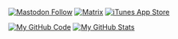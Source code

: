 [![Mastodon Follow](https://img.shields.io/mastodon/follow/109449136330943994?color=8fff00&domain=https%3A%2F%2Finfosec.exchange&label=%40lukeswitzer&labelColor=black&logo=mastodon&logoColor=8fff00&style=for-the-badge)](https://infosec.exchange/@lukeswitzer) [![Matrix](https://img.shields.io/badge/@lukeswitz:matrix.org-0078D4?style=for-the-badge&logo=matrix&logoColor=8fff00&labelColor=black&color=black)](https://matrix.to/#/@lukeswitz:matrix.org) [![iTunes App Store](https://img.shields.io/itunes/v/1006503796?color=8fff00&label=GeoTrend&logo=apple&logoColor=8fff00&style=for-the-badge&labelColor=black&domain=https%3A%2F%2Fapps.apple.com%2Fus%2Fapp%2Fgeotrend%2Fid1006503796)](https://apps.apple.com/us/app/geotrend/id1006503796)

[![My GitHub Code](https://github-readme-stats.vercel.app/api/top-langs/?username=lukeswitz&count_private=true&theme=ocean_dark&showicons=false&hide_title=true&hide_rank=true&include_all_commits=true&hide_border=true&exclude_repo=wordguess,nerdle,wordgame&layout=compact&bg_color=00000000)]()
[![My GitHub Stats](https://github-readme-stats.vercel.app/api/?username=lukeswitz&count_private=true&theme=ocean_dark&showicons=false&hide_title=true&hide_rank=true&include_all_commits=true&hide_border=true&bg_color=00000000&text_bold=false)]()


<!--
**lukeswitz/lukeswitz** is a ✨ _special_ ✨ repository because its `README.md` (this file) appears on your GitHub profile.

Here are some ideas to get you started:

- 🔭 I’m currently working on ...
- 🌱 I’m currently learning ...
- 👯 I’m looking to collaborate on ...
- 🤔 I’m looking for help with ...
- 💬 Ask me about ...
- 📫 How to reach me: ...
- 😄 Pronouns: ...
- ⚡ Fun fact: ...
-->
